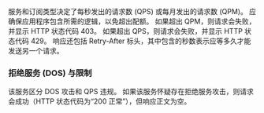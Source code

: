 服务和订阅类型决定了每秒发出的请求数 (QPS) 或每月发出的请求数 (QPM)。 应确保应用程序包含所需的逻辑，以免超出配额。 如果超出 QPM，则请求会失败，并显示 HTTP 状态代码 403。 如果超出 QPS，则请求会失败，并显示 HTTP 状态代码 429。 响应还包括 Retry-After 标头，其中包含的秒数表示应等多久才能发送另一个请求。  
  
### <a name="denial-of-service-dos-versus-throttling"></a>拒绝服务 (DOS) 与限制

该服务区分 DOS 攻击和 QPS 违规。 如果该服务怀疑存在拒绝服务攻击，则请求会成功（HTTP 状态代码为“200 正常”），但响应正文为空。